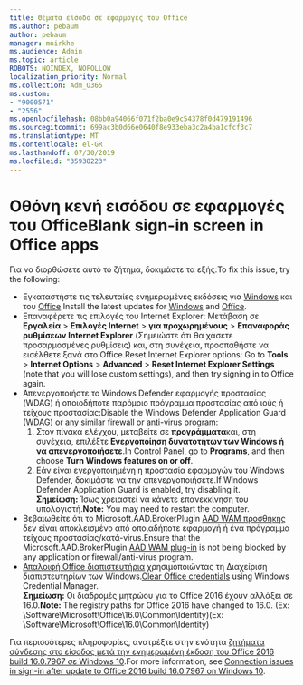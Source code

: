 ```yaml
---
title: Θέματα είσοδο σε εφαρμογές του Office
ms.author: pebaum
author: pebaum
manager: mnirkhe
ms.audience: Admin
ms.topic: article
ROBOTS: NOINDEX, NOFOLLOW
localization_priority: Normal
ms.collection: Adm_O365
ms.custom:
- "9000571"
- "2556"
ms.openlocfilehash: 08bb0a94066f071f2ba0e9c54378f0d479191496
ms.sourcegitcommit: 699ac3b0d66e0640f8e933eba3c2a4ba1cfcf3c7
ms.translationtype: MT
ms.contentlocale: el-GR
ms.lasthandoff: 07/30/2019
ms.locfileid: "35938223"
---
```

# <a name="blank-sign-in-screen-in-office-apps"></a><span data-ttu-id="f7425-102">Οθόνη κενή εισόδου σε εφαρμογές του Office</span><span class="sxs-lookup"><span data-stu-id="f7425-102">Blank sign-in screen in Office apps</span></span>

<span data-ttu-id="f7425-103">Για να διορθώσετε αυτό το ζήτημα, δοκιμάστε τα εξής:</span><span class="sxs-lookup"><span data-stu-id="f7425-103">To fix this issue, try the following:</span></span>
- <span data-ttu-id="f7425-104">Εγκαταστήστε τις τελευταίες ενημερωμένες εκδόσεις για [Windows](https://support.microsoft.com/help/4027667/windows-10-update) και του [Office](https://support.office.com/article/update-office-and-your-computer-with-microsoft-update-2ab296f3-7f03-43a2-8e50-46de917611c5).</span><span class="sxs-lookup"><span data-stu-id="f7425-104">Install the latest updates for [Windows](https://support.microsoft.com/help/4027667/windows-10-update) and [Office](https://support.office.com/article/update-office-and-your-computer-with-microsoft-update-2ab296f3-7f03-43a2-8e50-46de917611c5).</span></span>
- <span data-ttu-id="f7425-105">Επαναφέρετε τις επιλογές του Internet Explorer: Μετάβαση σε **Εργαλεία** > **Επιλογές Internet** > **για προχωρημένους** > **Επαναφοράς ρυθμίσεων Internet Explorer** (Σημειώστε ότι θα χάσετε προσαρμοσμένες ρυθμίσεις) και, στη συνέχεια, προσπαθήστε να εισέλθετε ξανά στο Office.</span><span class="sxs-lookup"><span data-stu-id="f7425-105">Reset Internet Explorer options: Go to **Tools** > **Internet Options** > **Advanced** > **Reset Internet Explorer Settings** (note that you will lose custom settings), and then try signing in to Office again.</span></span>
- <span data-ttu-id="f7425-106">Απενεργοποιήστε το Windows Defender εφαρμογής προστασίας (WDAG) ή οποιοδήποτε παρόμοιο πρόγραμμα προστασίας από ιούς ή τείχους προστασίας:</span><span class="sxs-lookup"><span data-stu-id="f7425-106">Disable the Windows Defender Application Guard (WDAG) or any similar firewall or anti-virus program:</span></span>
    1. <span data-ttu-id="f7425-107">Στον πίνακα ελέγχου, μεταβείτε σε **προγράμματα**και, στη συνέχεια, επιλέξτε **Ενεργοποίηση δυνατοτήτων των Windows ή να απενεργοποιήσετε**.</span><span class="sxs-lookup"><span data-stu-id="f7425-107">In Control Panel, go to **Programs**, and then choose **Turn Windows features on or off**.</span></span>
    2. <span data-ttu-id="f7425-108">Εάν είναι ενεργοποιημένη η προστασία εφαρμογών του Windows Defender, δοκιμάστε να την απενεργοποιήσετε.</span><span class="sxs-lookup"><span data-stu-id="f7425-108">If Windows Defender Application Guard is enabled, try disabling it.</span></span><br/>
    <span data-ttu-id="f7425-109">**Σημείωση:** Ίσως χρειαστεί να κάνετε επανεκκίνηση του υπολογιστή.</span><span class="sxs-lookup"><span data-stu-id="f7425-109">**Note:** You may need to restart the computer.</span></span>
- <span data-ttu-id="f7425-110">Βεβαιωθείτε ότι το Microsoft.AAD.BrokerPlugin [AAD WAM προσθήκης](https://docs.microsoft.com/office365/troubleshoot/administration/connection-issue-when-sign-in-office-2016#symptom-1) δεν είναι αποκλεισμένο από οποιαδήποτε εφαρμογή ή ένα πρόγραμμα τείχους προστασίας/κατά-virus.</span><span class="sxs-lookup"><span data-stu-id="f7425-110">Ensure that the Microsoft.AAD.BrokerPlugin [AAD WAM plug-in](https://docs.microsoft.com/office365/troubleshoot/administration/connection-issue-when-sign-in-office-2016#symptom-1) is not being blocked by any application or firewall/anti-virus program.</span></span>
- <span data-ttu-id="f7425-111">[Απαλοιφή Office διαπιστευτήρια](https://docs.microsoft.com/office/troubleshoot/error-messages/another-account-already-signed-in#step-3-clear-cached-credentials-on-the-computer) χρησιμοποιώντας τη Διαχείριση διαπιστευτηρίων των Windows.</span><span class="sxs-lookup"><span data-stu-id="f7425-111">[Clear Office credentials](https://docs.microsoft.com/office/troubleshoot/error-messages/another-account-already-signed-in#step-3-clear-cached-credentials-on-the-computer) using Windows Credential Manager.</span></span><br/>
    <span data-ttu-id="f7425-112">**Σημείωση:** Οι διαδρομές μητρώου για το Office 2016 έχουν αλλάξει σε 16.0.</span><span class="sxs-lookup"><span data-stu-id="f7425-112">**Note:** The registry paths for Office 2016 have changed to 16.0.</span></span> <span data-ttu-id="f7425-113">(Ex: \Software\Microsoft\Office\16.0\Common\Identity\)</span><span class="sxs-lookup"><span data-stu-id="f7425-113">(Ex: \Software\Microsoft\Office\16.0\Common\Identity\)</span></span>

<span data-ttu-id="f7425-114">Για περισσότερες πληροφορίες, ανατρέξτε στην ενότητα [ζητήματα σύνδεσης στο είσοδος μετά την ενημερωμένη έκδοση του Office 2016 build 16.0.7967 σε Windows 10](https://docs.microsoft.com/office365/troubleshoot/administration/connection-issue-when-sign-in-office-2016).</span><span class="sxs-lookup"><span data-stu-id="f7425-114">For more information, see [Connection issues in sign-in after update to Office 2016 build 16.0.7967 on Windows 10](https://docs.microsoft.com/office365/troubleshoot/administration/connection-issue-when-sign-in-office-2016).</span></span>